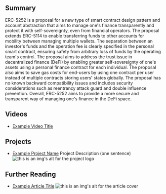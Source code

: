 ## Summary

ERC-5252 is a proposal for a new type of smart contract design pattern and account abstraction that aims to manage one's finance transparently and protect it with self-sovereignty, even from financial operators. The proposal extends ERC-5114 to enable transferring funds to other accounts for mobility between managing multiple wallets. The separation between an investor's funds and the operation fee is clearly specified in the personal smart contract, ensuring safety from arbitrary loss of funds by the operating team's control. The proposal aims to address the trust issue in decentralized finance (DeFi) by enabling greater self-sovereignty of one's assets using a personal finance contract for each individual. The proposal also aims to save gas costs for end-users by using one contract per user instead of multiple contracts storing users' states globally. The proposal has no known backward compatibility issues and includes security considerations such as reentrancy attack guard and double influence prevention. Overall, ERC-5252 aims to provide a more secure and transparent way of managing one's finance in the DeFi space.

## Videos

- [Example Video Title](https://www.youtube.com/watch?v=TDGq4aeevgY)

## Projects

- [Example Project Name](https://xxxx.xxx/xxxxx) Project Description (one sentence) ![this is an img's alt for the project logo](https://xxxx.xxx/project-logo.xxx)

## Further Reading

- [Example Article Title](https://xxxx.xxx/xxxxx) ![this is an img's alt for the article cover](https://xxxx.xxx/article-cover.xxx)
